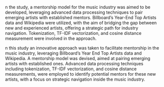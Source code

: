n the study, a mentorship model for the music industry was aimed to be developed, leveraging advanced data processing techniques to pair emerging artists with established mentors. Billboard’s Year-End Top Artists data and Wikipedia were utilized, with the aim of bridging the gap between new and experienced artists, offering a strategic path for industry navigation. Tokenization, TF-IDF vectorization, and cosine distance measurement were involved in the approach.

n this study an innovative approach was taken to facilitate mentorship in the music industry, leveraging Billboard’s Year End Top Artists data and Wikipedia. A mentorship model was devised, aimed at pairing emerging artists with established ones. Advanced data processing techniques including tokenization, TF-IDF vectorization, and cosine distance measurements, were employed to identify potential mentors for these new artists, with a focus on strategic navigation inside the music industry.
